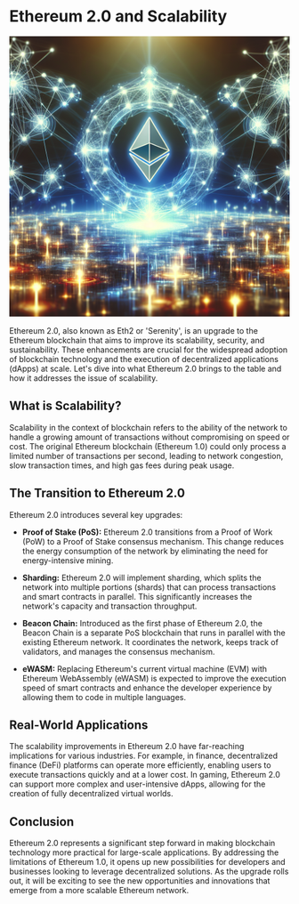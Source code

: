 # Ethereum 2.0 and Scalability

![Ethereum 2.0 Network](https://raw.githubusercontent.com/Kanakjr/100-days-of-AI-Writing/main/images/Ethereum-2.0-and-Scalability.png)

Ethereum 2.0, also known as Eth2 or 'Serenity', is an upgrade to the Ethereum blockchain that aims to improve its scalability, security, and sustainability. These enhancements are crucial for the widespread adoption of blockchain technology and the execution of decentralized applications (dApps) at scale. Let's dive into what Ethereum 2.0 brings to the table and how it addresses the issue of scalability.

## What is Scalability?

Scalability in the context of blockchain refers to the ability of the network to handle a growing amount of transactions without compromising on speed or cost. The original Ethereum blockchain (Ethereum 1.0) could only process a limited number of transactions per second, leading to network congestion, slow transaction times, and high gas fees during peak usage.

## The Transition to Ethereum 2.0

Ethereum 2.0 introduces several key upgrades:

- **Proof of Stake (PoS):** Ethereum 2.0 transitions from a Proof of Work (PoW) to a Proof of Stake consensus mechanism. This change reduces the energy consumption of the network by eliminating the need for energy-intensive mining.

- **Sharding:** Ethereum 2.0 will implement sharding, which splits the network into multiple portions (shards) that can process transactions and smart contracts in parallel. This significantly increases the network's capacity and transaction throughput.

- **Beacon Chain:** Introduced as the first phase of Ethereum 2.0, the Beacon Chain is a separate PoS blockchain that runs in parallel with the existing Ethereum network. It coordinates the network, keeps track of validators, and manages the consensus mechanism.

- **eWASM:** Replacing Ethereum's current virtual machine (EVM) with Ethereum WebAssembly (eWASM) is expected to improve the execution speed of smart contracts and enhance the developer experience by allowing them to code in multiple languages.

## Real-World Applications

The scalability improvements in Ethereum 2.0 have far-reaching implications for various industries. For example, in finance, decentralized finance (DeFi) platforms can operate more efficiently, enabling users to execute transactions quickly and at a lower cost. In gaming, Ethereum 2.0 can support more complex and user-intensive dApps, allowing for the creation of fully decentralized virtual worlds.

## Conclusion

Ethereum 2.0 represents a significant step forward in making blockchain technology more practical for large-scale applications. By addressing the limitations of Ethereum 1.0, it opens up new possibilities for developers and businesses looking to leverage decentralized solutions. As the upgrade rolls out, it will be exciting to see the new opportunities and innovations that emerge from a more scalable Ethereum network.

